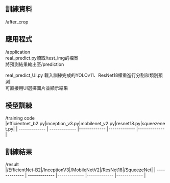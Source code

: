 訓練資料
--------------------------
/after_crop

應用程式
--------------------------
/application  
real_predict.py讀取/test_img的檔案  
將預測結果輸出至/prediction

real_predict_UI.py
載入訓練完成的YOLOv11、ResNet18權重進行分割和類別預測  
可直接用UI選擇圖片並顯示結果

模型訓練
--------------------------
/training code  
|efficientnet_b2.py|inception_v3.py|mobilenet_v2.py|resnet18.py|squeezenet.py|
| ------------- | ------------- |------------- |------------- |------------- |

訓練結果
--------------------------
/result  
|/EfficientNet-B2|/InceptionV3|/MobileNetV2|/ResNet18|/SqueezeNet|
| ------------- | ------------- |------------- |------------- |------------- |



